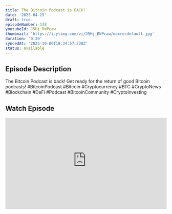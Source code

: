 ```yaml
---
title: The Bitcoin Podcast is BACK!
date: '2025-04-25'
draft: true
episodeNumber: 138
youtubeId: J5Hj_RNPcaw
thumbnail: 'https://i.ytimg.com/vi/J5Hj_RNPcaw/maxresdefault.jpg'
duration: '0:20'
syncedAt: '2025-10-06T18:34:57.238Z'
status: available
---
```

## Episode Description

The Bitcoin Podcast is back! Get ready for the return of good Bitcoin podcasts! #BitcoinPodcast #Bitcoin #Cryptocurrency #BTC #CryptoNews #Blockchain #DeFi #Podcast #BitcoinCommunity #CryptoInvesting

## Watch Episode

<div style="position: relative; padding-bottom: 56.25%; height: 0; overflow: hidden;">
  <iframe
    src="https://www.youtube-nocookie.com/embed/J5Hj_RNPcaw"
    style="position: absolute; top: 0; left: 0; width: 100%; height: 100%;"
    frameborder="0"
    allow="accelerometer; autoplay; clipboard-write; encrypted-media; gyroscope; picture-in-picture"
    allowfullscreen
  ></iframe>
</div>

